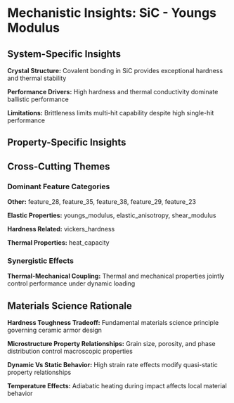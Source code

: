 # Mechanistic Insights: SiC - Youngs Modulus

## System-Specific Insights

**Crystal Structure:** Covalent bonding in SiC provides exceptional hardness and thermal stability

**Performance Drivers:** High hardness and thermal conductivity dominate ballistic performance

**Limitations:** Brittleness limits multi-hit capability despite high single-hit performance

## Property-Specific Insights

## Cross-Cutting Themes

### Dominant Feature Categories

**Other:** feature_28, feature_35, feature_38, feature_29, feature_23

**Elastic Properties:** youngs_modulus, elastic_anisotropy, shear_modulus

**Hardness Related:** vickers_hardness

**Thermal Properties:** heat_capacity

### Synergistic Effects

**Thermal-Mechanical Coupling:** Thermal and mechanical properties jointly control performance under dynamic loading

## Materials Science Rationale

**Hardness Toughness Tradeoff:** Fundamental materials science principle governing ceramic armor design

**Microstructure Property Relationships:** Grain size, porosity, and phase distribution control macroscopic properties

**Dynamic Vs Static Behavior:** High strain rate effects modify quasi-static property relationships

**Temperature Effects:** Adiabatic heating during impact affects local material behavior

